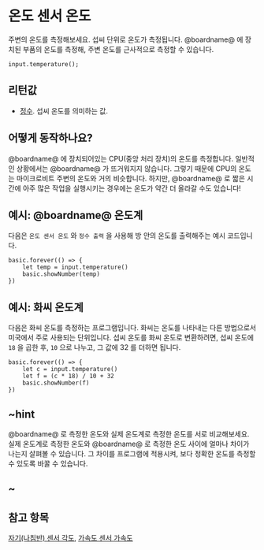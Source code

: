 # 온도 센서 온도

주변의 온도를 측정해보세요. 섭씨 단위로 온도가 측정됩니다. @boardname@ 에 장치된 부품의 온도를 측정해, 주변 온도를 근사적으로 측정할 수 있습니다.

```sig
input.temperature();
```

## 리턴값

* [정수](/types/number). 섭씨 온도를 의미하는 값.

## 어떻게 동작하나요?

@boardname@ 에 장치되어있는 CPU(중앙 처리 장치)의 온도를 측정합니다. 일반적인 상황에서는 @boardname@ 가 뜨거워지지 않습니다. 그렇기 때문에 CPU의 온도는 마이크로비트 주변의 온도와 거의 비슷합니다. 하지만, @boardname@ 로 짧은 시간에 아주 많은 작업을 실행시키는 경우에는 온도가 약간 더 올라갈 수도 있습니다!

## 예시: @boardname@ 온도계

다음은 `온도 센서 온도` 와 `정수 출력` 을 사용해 방 안의 온도를 출력해주는 예시 코드입니다.

```blocks
basic.forever(() => {
    let temp = input.temperature()
    basic.showNumber(temp)
})
```

## 예시: 화씨 온도계

다음은 화씨 온도를 측정하는 프로그램입니다. 화씨는 온도를 나타내는 다른 방법으로서 미국에서 주로 사용되는 단위입니다. 섭씨 온도를 화씨 온도로 변환하려면, 섭씨 온도에 `18` 을 곱한 후, `10` 으로 나누고, 그 값에 32 를 더하면 됩니다.

```blocks
basic.forever(() => {
    let c = input.temperature()
    let f = (c * 18) / 10 + 32
    basic.showNumber(f)
})
```

## ~hint

@boardname@ 로 측정한 온도와 실제 온도계로 측정한 온도를 서로 비교해보세요. 실제 온도계로 측정한 온도와 @boardname@ 로 측정한 온도 사이에 얼마나 차이가 나는지 살펴볼 수 있습니다. 그 차이를 프로그램에 적용시켜, 보다 정확한 온도를 측정할 수 있도록 바꿀 수 있습니다.

## ~

## 참고 항목

[자기(나침반) 센서 각도](/reference/input/compass-heading), [가속도 센서 가속도](/reference/input/acceleration)